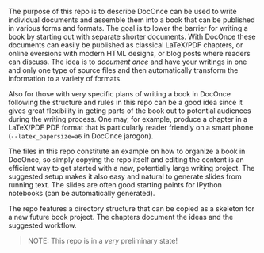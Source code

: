 
The purpose of this repo is to describe DocOnce can be used to write individual documents and assemble
them into a book that can be published in various forms and formats.
The goal is to lower the barrier for writing a book by starting out
with separate shorter documents. With DocOnce these documents can easily be
published as classical LaTeX/PDF chapters, or online eversions
with modern HTML designs, or blog posts where readers can discuss.
The idea is to *document once* and have your writings in one and only
one type of source files and then automatically transform the information
to a variety of formats.

Also for those with very specific plans of writing a book in DocOnce following
the structure and rules in this repo can be a good idea since it gives
great flexibility in geting parts of the book out to potential audiences
during the writing process. One may, for example, produce a chapter in
a LaTeX/PDF PDF format that is particularly reader friendly on a smart
phone (`--latex_papersize=a6` in DocOnce jarogon).

The files in this repo constitute an example on how to organize a book
in DocOnce, so simply copying the repo itself and editing the
content is an efficient way to get started with a new, potentially
large writing project.
The suggested setup makes it also easy and natural
to generate slides from running text. The slides are often good
starting points for IPython notebooks (can be automatically generated).

The repo features a directory structure that can be copied as a skeleton
for a new future book project. The chapters document the ideas and
the suggested workflow.

> NOTE: This repo is in a *very* preliminary state!



